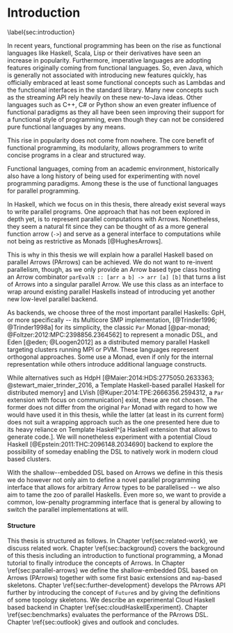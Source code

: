 # Introduction
\label{sec:introduction}

In recent years, functional programming has been on the rise as functional
languages like Haskell, Scala, Lisp or their derivatives have seen an increase in popularity.
Furthermore, imperative languages are adopting features
originally coming from functional languages. So, even Java, which is
generally not associated with introducing new features quickly, has officially
embraced at least some functional concepts such as Lambdas and the functional
interfaces in the standard library. Many new concepts such as
the streaming API rely heavily on these new-to-Java ideas.
Other languages such as C++, C# or Python show an even greater influence of functional
paradigms as they all have been seen improving their support for a functional style of programming,
even though they can not be considered pure functional languages by any means.

This rise in popularity does not come from nowhere. The core benefit
of functional programming, its modularity, allows programmers
to write concise programs in a clear and structured way.

Functional languages, coming from an academic environment,
historically also have a long history of being used for 
experimenting with novel programming paradigms. Among these is
the use of functional languages for parallel programming.

In Haskell, which we focus on in this thesis, there already exist several
ways to write parallel programs.
One approach that has not been explored in depth yet, is to represent
parallel computations with Arrows. Nonetheless, they seem a natural fit since they can be
thought of as a more general function arrow
(`->`) and serve as a general interface to computations while not being as
restrictive as Monads [@HughesArrows].

This is why in this thesis
we will explain how a parallel Haskell based on parallel Arrows (PArrows) can be achieved.
We do not want to re-invent parallelism, though, as we only provide an
Arrow based type class hosting an Arrow combinator
`parEvalN :: [arr a b] -> arr [a] [b]` that turns a list of Arrows into a
singular parallel Arrow. We use this class as an interface to wrap around existing
parallel Haskells instead of introducing yet another new low-level parallel
backend.

As backends, we choose three of the most important parallel Haskells:
GpH, or more specifically -- its Multicore SMP implementation, [@Trinder1996; @Trinder1998a] for its simplicity,
the classic `Par` Monad [@par-monad; @Foltzer:2012:MPC:2398856.2364562]
to represent a monadic DSL, and Eden [@eden; @Loogen2012] as a
distributed memory parallel Haskell targeting clusters running MPI or PVM.
These languages represent orthogonal approaches.
Some use a Monad, even if only for the internal representation
while others introduce additional language constructs.

While alternatives such as HdpH [@Maier:2014:HDS:2775050.2633363; @stewart_maier_trinder_2016, a Template Haskell-based parallel Haskell for distributed memory]
and LVish [@Kuper:2014:TPE:2666356.2594312, a `Par` extension with focus on communication] exist,
these are not chosen. The former does not differ from the original
`Par` Monad with regard to how we would have used it in this thesis,
while the latter (at least in its current form) does not suit a wrapping approach
such as the one presented here due to its heavy reliance on Template Haskell^[a Haskell extension that allows to generate code.].
We will nonetheless
experiment with a potential Cloud Haskell [@Epstein:2011:THC:2096148.2034690] backend
to explore the possibility of someday enabling the DSL to natively work in modern cloud
based clusters.

With the shallow--embedded DSL based on Arrows we define in this thesis
we do however not only aim to define a novel parallel programming
interface that allows for arbitrary Arrow types to be parallelised --
we also aim to tame the zoo of parallel Haskells.
Even more so, we want to provide a common,
low-penalty programming interface that is general by allowing
to switch the parallel implementations at will.

#### Structure

This thesis is structured as follows. In Chapter \ref{sec:related-work}, we discuss
related work. Chapter \ref{sec:background} covers the background of this thesis
including an introduction to functional programming, a Monad tutorial to finally
introduce the concepts of Arrows.
In Chapter \ref{sec:parallel-arrows} we define the shallow-embedded DSL based on Arrows (PArrows)
together with some first basic extensions and `map`-based skeletons.
Chapter \ref{sec:further-development} develops the PArrows API further
by introducing the concept of `Future`s and by giving the definitions of some topology
skeletons. We describe an experimental Cloud Haskell based backend in Chapter \ref{sec:cloudHaskellExperiment}.
Chapter \ref{sec:benchmarks} evaluates the performance of the PArrows DSL.
Chapter \ref{sec:outlook} gives and outlook and concludes.

